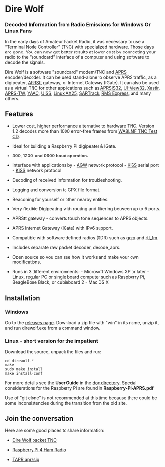 
# Dire Wolf #

### Decoded Information from Radio Emissions for Windows Or Linux Fans ###

In the early days of Amateur Packet Radio, it was necessary to use a “Terminal Node Controller” (TNC) with specialized hardware.  Those days are gone.  You can now get better results at lower cost by connecting your radio to the “soundcard” interface of a computer and using software to decode the signals.
 
Dire Wolf is a software "soundcard" modem/TNC and [APRS](http://www.aprs.org/) encoder/decoder.   It can be used stand-alone to observe APRS traffic, as a digipeater, [APRStt](http://www.aprs.org/aprstt.html) gateway, or Internet Gateway (IGate).    It can also be used as a virtual TNC for other applications such as [APRSIS32](http://aprsisce.wikidot.com/), [UI-View32](http://www.ui-view.net/), [Xastir](http://xastir.org/index.php/Main_Page), [APRS-TW](http://aprstw.blandranch.net/), [YAAC](http://www.ka2ddo.org/ka2ddo/YAAC.html), [UISS](http://users.belgacom.net/hamradio/uiss.htm), [Linux AX25](http://www.linux-ax25.org/wiki/Main_Page), [SARTrack](http://www.sartrack.co.nz/index.html), [RMS Express](http://www.winlink.org/RMSExpress), and many others.
 
 
## Features ##

- Lower cost, higher performance alternative to hardware TNC.
Version 1.2 decodes more than 1000 error-free frames from [WA8LMF TNC Test CD](http://wa8lmf.net/TNCtest/).  

- Ideal for building a Raspberry Pi digipeater & IGate.

- 300, 1200, and 9600 baud operation.

- Interface with applications by
      - [AGW](http://uz7.ho.ua/includes/agwpeapi.htm) network protocol
      - [KISS](http://www.ax25.net/kiss.aspx) serial port
      - [KISS](http://www.ax25.net/kiss.aspx) network protocol
      
- Decoding of received information for troubleshooting.

- Logging and conversion to GPX file format.

- Beaconing for yourself or other nearby entities.

- Very flexible Digipeating with routing and filtering between up to 6 ports.

- APRStt gateway - converts touch tone sequences to APRS objects.

- APRS Internet Gateway (IGate) with IPv6 support.

- Compatible with software defined radios (SDR) such as [gqrx](http://gqrx.dk/)  and [rtl_fm](http://sdr.osmocom.org/trac/wiki/rtl-sdr).

- Includes separate raw packet decoder, decode_aprs.

- Open source so you can see how it works and make your own modifications.

- Runs in 3 different environments:
      - Microsoft Windows XP or later
      - Linux, regular PC or single board computer such as Raspberry Pi, BeagleBone Black, or cubieboard 2
      - Mac OS X
 
## Installation ##

### Windows ###

Go to the [releases page](https://github.com/wb2osz/direwolf/releases).   Download a zip file with "win" in its name, unzip it, and run direwolf.exe from a command window.

### Linux - short version for the impatient ###

Download the source, unpack the files and run:

	cd direwolf-*
	make
	sudo make install
	make install-conf

For more details see the **User Guide** in the [doc directory](https://github.com/wb2osz/direwolf/tree/master/doc).  Special considerations for the Raspberry Pi are found in **Raspberry-Pi-APRS.pdf**

Use of "git clone" is not recommended at this time because there could be some inconsistencies during the transition from the old site.

## Join the conversation  ##
 
Here are some good places to share information:

- [Dire Wolf packet TNC](https://groups.yahoo.com/neo/groups/direwolf_packet/info) 

- [Raspberry Pi 4 Ham Radio](https://groups.yahoo.com/neo/groups/Raspberry_Pi_4-Ham_RADIO/info)

- [TAPR aprssig](http://www.tapr.org/pipermail/aprssig/)
 


